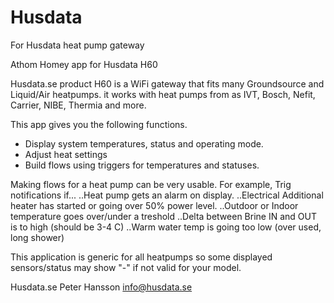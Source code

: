 # Husdata

For Husdata heat pump gateway

Athom Homey app for Husdata H60

Husdata.se product H60 is a WiFi gateway that fits many Groundsource and Liquid/Air heatpumps.
it works with heat pumps from as IVT, Bosch, Nefit, Carrier, NIBE, Thermia and more.

This app gives you the following functions.

* Display system temperatures, status and operating mode.
* Adjust heat settings
* Build flows using triggers for temperatures and statuses.

Making flows for a heat pump can be very usable.
For example, Trig notifications if...
  ..Heat pump gets an alarm on display.
  ..Electrical Additional heater has started or going over 50% power level.
  ..Outdoor or Indoor temperature goes over/under a treshold
  ..Delta between Brine IN and OUT is to high (should be 3-4 C)
  ..Warm water temp is going too low (over used, long shower)

 
 This application is generic for all heatpumps so some displayed sensors/status may show "-" if not valid for your model.
 
 Husdata.se
 Peter Hansson
 info@husdata.se
